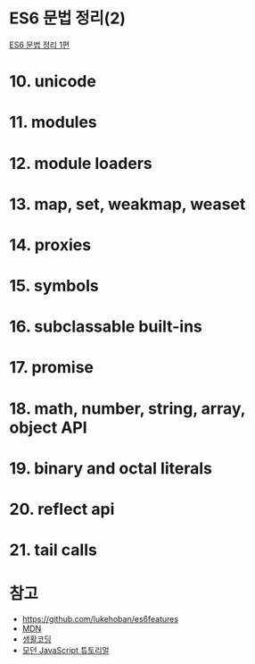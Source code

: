 # ES6 문법 정리(2)
[ES6 문법 정리 1편](./ECMAScript6/ES6(1)/readme.md)

# 10. unicode
# 11. modules
# 12. module loaders
# 13. map, set, weakmap, weaset
# 14. proxies
# 15. symbols
# 16. subclassable built-ins
# 17. promise
# 18. math, number, string, array, object API
# 19. binary and octal literals
# 20. reflect api
# 21. tail calls
# 참고
* https://github.com/lukehoban/es6features
* [MDN](https://developer.mozilla.org/ko/docs/Web/JavaScript/Guide)
* [생활코딩](https://www.youtube.com/watch?v=LF23zkHIODQ&list=PLuHgQVnccGMAMctarDlPyv6upFUUnpSO3&index=15)
* [모던 JavaScript 튜토리얼](https://ko.javascript.info/https://ko.javascript.info/)
